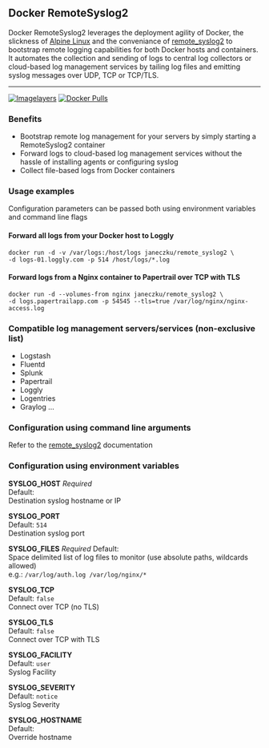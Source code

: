 ## Docker RemoteSyslog2 

Docker RemoteSyslog2 leverages the deployment agility of Docker, the slickness of [Alpine Linux](https://github.com/gliderlabs/docker-alpine) and the conveniance of [remote_syslog2](https://github.com/papertrail/remote_syslog2/) to bootstrap remote logging capabilities for both Docker hosts and containers.    
It automates the collection and sending of logs to central log collectors or cloud-based log management services by tailing log files and emitting syslog messages over UDP, TCP or TCP/TLS.

-------

[![Imagelayers](https://badge.imagelayers.io/janeczku/remote_syslog2:latest.svg)](https://imagelayers.io/?images=janeczku/remote_syslog2:latest 'Get your own badge on imagelayers.io') 
[![Docker Pulls](https://img.shields.io/docker/pulls/janeczku/remote_syslog2.svg?style=flat-square)](https://hub.docker.com/r/janeczku/janeczku/remote_syslog2/)

### Benefits

* Bootstrap remote log management for your servers by simply starting a RemoteSyslog2 container
* Forward logs to cloud-based log management services without the hassle of installing agents or configuring syslog
* Collect file-based logs from Docker containers

### Usage examples

Configuration parameters can be passed both using environment variables and command line flags

#### Forward all logs from your Docker host to Loggly

    docker run -d -v /var/logs:/host/logs janeczku/remote_syslog2 \
    -d logs-01.loggly.com -p 514 /host/logs/*.log

#### Forward logs from a Nginx container to Papertrail over TCP with TLS

    docker run -d --volumes-from nginx janeczku/remote_syslog2 \
    -d logs.papertrailapp.com -p 54545 --tls=true /var/log/nginx/nginx-access.log

### Compatible log management servers/services (non-exclusive list)

* Logstash
* Fluentd
* Splunk
* Papertrail
* Loggly
* Logentries
* Graylog
...

### Configuration using command line arguments
Refer to the [remote_syslog2](https://github.com/papertrail/remote_syslog2/) documentation

### Configuration using environment variables

**SYSLOG_HOST** *Required*    
Default: ` `  
Destination syslog hostname or IP

**SYSLOG_PORT**  
Default: `514`  
Destination syslog port

**SYSLOG_FILES** *Required*
Default: ` `  
Space delimited list of log files to monitor (use absolute paths, wildcards allowed)    
e.g.: `/var/log/auth.log /var/log/nginx/*`

**SYSLOG_TCP**  
Default: `false`  
Connect over TCP (no TLS)

**SYSLOG_TLS**  
Default: `false`  
Connect over TCP with TLS

**SYSLOG_FACILITY**  
Default: `user`  
Syslog Facility

**SYSLOG_SEVERITY**  
Default: `notice`  
Syslog Severity

**SYSLOG_HOSTNAME**  
Default: ` `  
Override hostname
